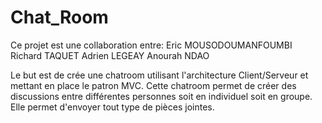 # Chat_Room

Ce projet est une collaboration entre:
Eric MOUSODOUMANFOUMBI
Richard TAQUET
Adrien LEGEAY
Anourah NDAO

Le but est de crée une chatroom utilisant l'architecture Client/Serveur et mettant en place le patron MVC. 
Cette chatroom permet de créer des discussions entre différentes personnes soit en individuel soit en groupe. Elle permet d'envoyer tout type de pièces jointes.
